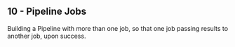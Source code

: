 ## 10 - Pipeline Jobs

Building a Pipeline with more than one job, so that one job passing results to another job, upon success.
